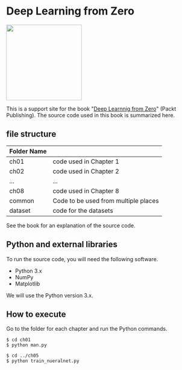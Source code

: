 Deep Learning from Zero
=======================


[<img src="https://raw.githubusercontent.com/oreilly-japan/deep-learning-from-scratch/images/deep-learning-from-scratch.png" width="200px">](https://www.oreilly.co.jp/books/9784873117584/)

This is a support site for the book "[Deep Learnnig from Zero](...)" (Packt Publishing). The source code used in this book is summarized here.


## file structure

|Folder Name |                         |
|:--        |:--                          |
|ch01       |code used in Chapter 1    |
|ch02       |code used in Chapter 2    |
|...        |...                          |
|ch08       |code used in Chapter 8    |
|common     |Code to be used from multiple places   |
|dataset    |code for the datasets |


See the book for an explanation of the source code.

## Python and external libraries
To run the source code, you will need the following software.

* Python 3.x
* NumPy
* Matplotlib

We will use the Python version 3.x.

## How to execute

Go to the folder for each chapter and run the Python commands.

```
$ cd ch01
$ python man.py

$ cd ../ch05
$ python train_nueralnet.py
```
